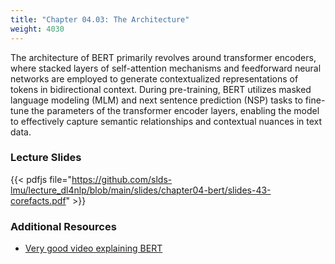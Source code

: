 ```yaml
---
title: "Chapter 04.03: The Architecture"
weight: 4030
---
```

The architecture of BERT primarily revolves around transformer encoders, where stacked layers of self-attention mechanisms and feedforward neural networks are employed to generate contextualized representations of tokens in bidirectional context. During pre-training, BERT utilizes masked language modeling (MLM) and next sentence prediction (NSP) tasks to fine-tune the parameters of the transformer encoder layers, enabling the model to effectively capture semantic relationships and contextual nuances in text data. 

<!--more-->

<!--
### Lecture video

{{< video id="TfrSKiOecWI" >}}
-->

### Lecture Slides

{{< pdfjs file="https://github.com/slds-lmu/lecture_dl4nlp/blob/main/slides/chapter04-bert/slides-43-corefacts.pdf" >}}

### Additional Resources 

- [Very good video explaining BERT](https://www.youtube.com/watch?v=90mGPxR2GgY)
